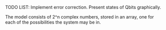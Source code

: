 TODO LIST:
Implement error correction.
Present states of Qbits graphically.

The model consists of 2^n complex numbers, stored in an array, one for each of the possibilities the system may be in.